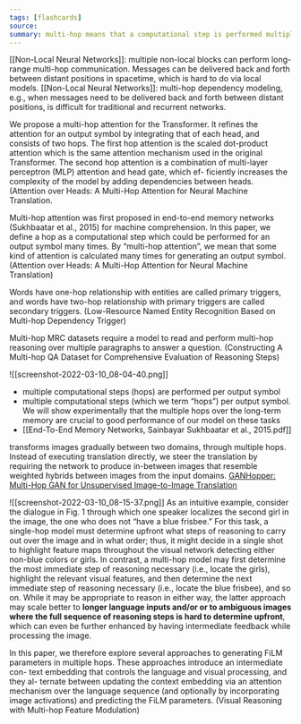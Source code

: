 ```yaml
---
tags: [flashcards]
source:
summary: multi-hop means that a computational step is performed multiple times on an input before generating an output (ex. needing to look at multiple sentences in a paragraph in order to answer a question or track something through multiple frames of a video)
---
```


[[Non-Local Neural Networks]]: multiple non-local blocks can perform long-range multi-hop communication. Messages can be delivered back and forth between distant positions in spacetime, which is hard to do via local models.
[[Non-Local Neural Networks]]: multi-hop dependency modeling, e.g., when messages need to be delivered back and forth between distant positions, is difficult for traditional and recurrent networks.

We propose a multi-hop attention for the Transformer. It refines the attention for an output symbol by integrating that of each head, and consists of two hops. The first hop attention is the scaled dot-product attention which is the same attention mechanism used in the original Transformer. The second hop attention is a combination of multi-layer perceptron (MLP) attention and head gate, which ef- ficiently increases the complexity of the model by adding dependencies between heads. (Attention over Heads: A Multi-Hop Attention for Neural Machine Translation.

Multi-hop attention was first proposed in end-to-end memory networks (Sukhbaatar et al., 2015) for machine comprehension. In this paper, we define a hop as a computational step which could be performed for an output symbol many times. By “multi-hop attention”, we mean that some kind of attention is calculated many times for generating an output symbol.  (Attention over Heads: A Multi-Hop Attention for Neural Machine Translation)

Words have one-hop relationship with entities are called primary triggers, and words have two-hop relationship with primary triggers are called secondary triggers. (Low-Resource Named Entity Recognition Based on Multi-hop Dependency Trigger)

Multi-hop MRC datasets require a model to read and perform multi-hop reasoning over multiple paragraphs to answer a question. (Constructing A Multi-hop QA Dataset for Comprehensive Evaluation of Reasoning Steps)

![[screenshot-2022-03-10_08-04-40.png]]
- multiple computational steps (hops) are performed per output symbol
- multiple computational steps (which we term “hops”) per output symbol. We will show experimentally that the multiple hops over the long-term memory are crucial to good performance of our model on these tasks
- [[End-To-End Memory Networks, Sainbayar Sukhbaatar et al., 2015.pdf]]


 transforms images gradually between two domains, through multiple hops. Instead of executing translation directly, we steer the translation by requiring the network to produce in-between images that resemble weighted hybrids between images from the input domains. [GANHopper: Multi-Hop GAN for Unsupervised Image-to-Image Translation](https://arxiv.org/abs/2002.10102)


      
![[screenshot-2022-03-10_08-15-37.png]]
As an intuitive example, consider the dialogue in Fig. 1 through which one speaker localizes the second girl in the image, the one who does not “have a blue frisbee.” For this task, a single-hop model must determine upfront what steps of reasoning to carry out over the image and in what order; thus, it might decide in a single shot to highlight feature maps throughout the visual network detecting either non-blue colors or girls. In contrast, a multi-hop model may first determine the most immediate step of reasoning necessary (i.e., locate the girls), highlight the relevant visual features, and then determine the next immediate step of reasoning necessary (i.e., locate the blue frisbee), and so on. While it may be appropriate to reason in either way, the latter approach may scale better to **longer language inputs and/or or to ambiguous images where the full sequence of reasoning steps is hard to determine upfront**, which can even be further enhanced by having intermediate feedback while processing the image.

In this paper, we therefore explore several approaches to generating FiLM parameters in multiple hops. These approaches introduce an intermediate con- text embedding that controls the language and visual processing, and they al- ternate between updating the context embedding via an attention mechanism over the language sequence (and optionally by incorporating image activations) and predicting the FiLM parameters. (Visual Reasoning with Multi-hop Feature Modulation)